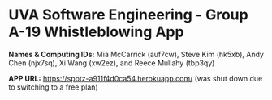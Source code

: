 # UVA Software Engineering - Group A-19 Whistleblowing App

__Names & Computing IDs:__
Mia McCarrick (auf7cw),
Steve Kim (hk5xb), 
Andy Chen (njx7sq), 
Xi Wang (xw2ez), 
and Reece Mullahy (tbp3qy)

__APP URL:__
https://spotz-a911f4d0ca54.herokuapp.com/ (was shut down due to switching to a free plan)





